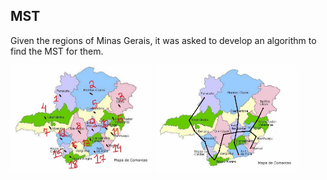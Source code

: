 ## MST

Given the regions of Minas Gerais, it was asked to develop an algorithm to find the MST for them.

<img src = "img-input.jpg" style = "width:45%" /> <img src = "img-output.jpg" style = "width:45%"/>
